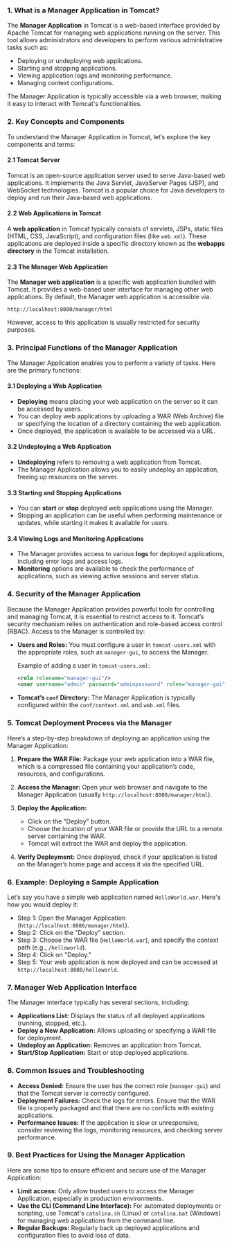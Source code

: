 

### 1. **What is a Manager Application in Tomcat?**
The **Manager Application** in Tomcat is a web-based interface provided by Apache Tomcat for managing web applications running on the server. This tool allows administrators and developers to perform various administrative tasks such as:

- Deploying or undeploying web applications.
- Starting and stopping applications.
- Viewing application logs and monitoring performance.
- Managing context configurations.

The Manager Application is typically accessible via a web browser, making it easy to interact with Tomcat's functionalities.

### 2. **Key Concepts and Components**
To understand the Manager Application in Tomcat, let’s explore the key components and terms:

#### **2.1 Tomcat Server**
Tomcat is an open-source application server used to serve Java-based web applications. It implements the Java Servlet, JavaServer Pages (JSP), and WebSocket technologies. Tomcat is a popular choice for Java developers to deploy and run their Java-based web applications.

#### **2.2 Web Applications in Tomcat**
A **web application** in Tomcat typically consists of servlets, JSPs, static files (HTML, CSS, JavaScript), and configuration files (like `web.xml`). These applications are deployed inside a specific directory known as the **webapps directory** in the Tomcat installation.

#### **2.3 The Manager Web Application**
The **Manager web application** is a specific web application bundled with Tomcat. It provides a web-based user interface for managing other web applications. By default, the Manager web application is accessible via:
```
http://localhost:8080/manager/html
```
However, access to this application is usually restricted for security purposes.

### 3. **Principal Functions of the Manager Application**

The Manager Application enables you to perform a variety of tasks. Here are the primary functions:

#### **3.1 Deploying a Web Application**
- **Deploying** means placing your web application on the server so it can be accessed by users.
- You can deploy web applications by uploading a WAR (Web Archive) file or specifying the location of a directory containing the web application.
- Once deployed, the application is available to be accessed via a URL.

#### **3.2 Undeploying a Web Application**
- **Undeploying** refers to removing a web application from Tomcat.
- The Manager Application allows you to easily undeploy an application, freeing up resources on the server.

#### **3.3 Starting and Stopping Applications**
- You can **start** or **stop** deployed web applications using the Manager.
- Stopping an application can be useful when performing maintenance or updates, while starting it makes it available for users.

#### **3.4 Viewing Logs and Monitoring Applications**
- The Manager provides access to various **logs** for deployed applications, including error logs and access logs.
- **Monitoring** options are available to check the performance of applications, such as viewing active sessions and server status.

### 4. **Security of the Manager Application**
Because the Manager Application provides powerful tools for controlling and managing Tomcat, it is essential to restrict access to it. Tomcat’s security mechanism relies on authentication and role-based access control (RBAC). Access to the Manager is controlled by:

- **Users and Roles:** You must configure a user in `tomcat-users.xml` with the appropriate roles, such as `manager-gui`, to access the Manager.
  
  Example of adding a user in `tomcat-users.xml`:
  ```xml
  <role rolename="manager-gui"/>
  <user username="admin" password="adminpassword" roles="manager-gui"/>
  ```

- **Tomcat’s `conf` Directory:** The Manager Application is typically configured within the `conf/context.xml` and `web.xml` files.

### 5. **Tomcat Deployment Process via the Manager**
Here’s a step-by-step breakdown of deploying an application using the Manager Application:

1. **Prepare the WAR File:** Package your web application into a WAR file, which is a compressed file containing your application’s code, resources, and configurations.

2. **Access the Manager:** Open your web browser and navigate to the Manager Application (usually `http://localhost:8080/manager/html`).

3. **Deploy the Application:**
   - Click on the "Deploy" button.
   - Choose the location of your WAR file or provide the URL to a remote server containing the WAR.
   - Tomcat will extract the WAR and deploy the application.

4. **Verify Deployment:** Once deployed, check if your application is listed on the Manager’s home page and access it via the specified URL.

### 6. **Example: Deploying a Sample Application**

Let’s say you have a simple web application named `HelloWorld.war`. Here's how you would deploy it:

- Step 1: Open the Manager Application (`http://localhost:8080/manager/html`).
- Step 2: Click on the "Deploy" section.
- Step 3: Choose the WAR file (`HelloWorld.war`), and specify the context path (e.g., `/helloworld`).
- Step 4: Click on "Deploy."
- Step 5: Your web application is now deployed and can be accessed at `http://localhost:8080/helloworld`.

### 7. **Manager Web Application Interface**
The Manager interface typically has several sections, including:

- **Applications List:** Displays the status of all deployed applications (running, stopped, etc.).
- **Deploy a New Application:** Allows uploading or specifying a WAR file for deployment.
- **Undeploy an Application:** Removes an application from Tomcat.
- **Start/Stop Application:** Start or stop deployed applications.

### 8. **Common Issues and Troubleshooting**

- **Access Denied:** Ensure the user has the correct role (`manager-gui`) and that the Tomcat server is correctly configured.
- **Deployment Failures:** Check the logs for errors. Ensure that the WAR file is properly packaged and that there are no conflicts with existing applications.
- **Performance Issues:** If the application is slow or unresponsive, consider reviewing the logs, monitoring resources, and checking server performance.

### 9. **Best Practices for Using the Manager Application**
Here are some tips to ensure efficient and secure use of the Manager Application:

- **Limit access:** Only allow trusted users to access the Manager Application, especially in production environments.
- **Use the CLI (Command Line Interface):** For automated deployments or scripting, use Tomcat's `catalina.sh` (Linux) or `catalina.bat` (Windows) for managing web applications from the command line.
- **Regular Backups:** Regularly back up deployed applications and configuration files to avoid loss of data.

